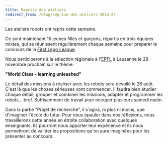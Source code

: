 ```yaml
---
title: Reprise des ateliers
redirect_from: /blog/reprise-des-ateliers-2014-2/
---
```


Les ateliers robots ont repris cette semaine.

Ce sont maintenant 15 jeunes filles et garçons, répartis en trois équipes mixtes,
qui se réunissent régulièrement chaque semaine pour préparer le concours de la [First Lego League](http://www.first-lego-league.org/).

Nous participerons à la sélection régionale à l'[EPFL](http://roberta.epfl.ch/fll) à Lausanne le 29 novembre prochain sur le thème:

**"World Class - learning unleashed"**

Le détail des missions à réaliser avec les robots sera dévoilé le 26 août. C'est là que les choses sérieuses vont commencer. Il faudra bien étudier chaque détail, grouper et combiner les missions, adapter et programmer les robots... bref. Suffisamment de travail pour occuper plusieurs samedi matin.

Dans la partie "Projet de recherche", il s'agira, ni plus ni moins, que d'imaginer l'école du futur. Pour nous épauler dans nos réflexions, nous travaillerons cette année en étroite collaboration avec quelques enseignants. Ils pourront nous apporter leur expérience et ils nous permettront de valider les propositions qu'on aura imaginées pour les présenter au concours.
